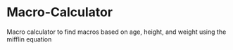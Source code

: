 # Macro-Calculator
Macro calculator to find macros based on age, height, and weight using the mifflin equation

